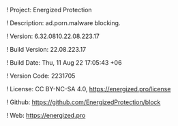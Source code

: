 ! Project: Energized Protection

! Description: ad.porn.malware blocking.

! Version: 6.32.0810.22.08.223.17

! Build Version: 22.08.223.17

! Build Date: Thu, 11 Aug 22 17:05:43 +06

! Version Code: 2231705

! License: CC BY-NC-SA 4.0, https://energized.pro/license

! Github: https://github.com/EnergizedProtection/block

! Web: https://energized.pro

